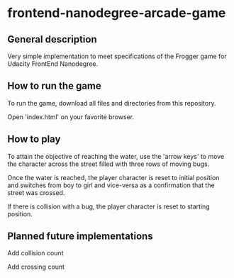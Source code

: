 frontend-nanodegree-arcade-game
===============================

General description
-------------------

Very simple implementation to meet specifications of the Frogger game for Udacity FrontEnd Nanodegree.

How to run the game
-------------------

To run the game, download all files and directories from this repository. 

Open 'index.html' on your favorite browser.

How to play
-----------

To attain the objective of reaching the water, use the 'arrow keys' to move the character across the street filled with three rows of moving bugs.

Once the water is reached, the player character is reset to initial position and switches from boy to girl and vice-versa as a confirmation that the street was crossed.

If there is collision with a bug, the player character is reset to starting position.

Planned future implementations
------------------------------

Add collision count

Add crossing count
